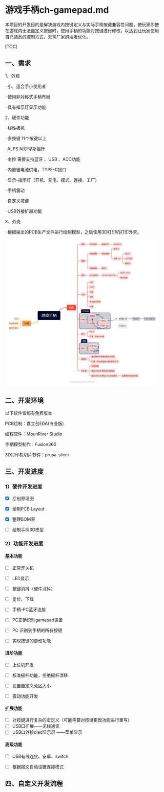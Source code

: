 # 游戏手柄ch-gamepad.md

本项目的开发目的是解决游戏内按键定义与实际手柄按键兼容性问题，使玩家即使在游戏内无法自定义按键时，使用手柄的功能对按键进行修改，以达到让玩家使用自己熟悉的控制方式，无需厂家的垃圾优化。

[TOC]



## 一、需求

1、外观

​	·小，适合手小使用者

​	·使用非对称式手柄布局

​	·具有指示灯显示功能

2、硬件功能

​	·线性扳机

​	·多按键 11个按键以上

​	·ALPS 阿尔卑斯摇杆  

​	·主控 需要支持蓝牙 、USB 、ADC功能

​	·内置锂电池供电，TYPE-C接口

​	·显示-指示灯（开机、充电、模式、连接、工厂）

​	·手柄震动

​	·自定义按键

​	·USB外接扩展功能

3、外壳

​	·根据输出的PCB生产文件进行绘制模型，之后使用3D打印机打印外壳。



![](PNG\PNG1.png)

## 二、开发环境

以下软件皆都有免费版本

PCB绘制：嘉立创EDA(专业版)

编程软件：MounRiver Studio

手柄模型制作：Fusion360 

3D打印机切片软件：prusa-slicer





## 三、开发进度

### 1）硬件开发进度

- [x] 绘制原理图

- [x] 绘制PCB Layout
- [x] 整理BOM表
- [ ] 绘制手柄3D模型



### 2）功能开发进度

#### 基本功能

- [ ] 正常开关机
- [ ] LED显示
- [ ] 按键消抖（硬件消抖）
- [ ] 复位、下载

- [ ] 手柄-PC蓝牙连接
- [ ] PC正确识别gamepad设备
- [ ] PC 识别到手柄的所有按键
- [ ] 实现按键的更改功能

#### 进阶功能

- [ ] 上位机开发

- [ ] 校准摇杆功能，拒绝摇杆漂移
- [ ] 设置自定义死区大小
- [ ] 震动功能开发

#### 扩展功能

- [ ] 对按键进行复杂的宏定义（可能需要对按键更改功能进行重写）
- [ ] USB口扩展——无线通讯
- [ ] USB口外接oled显示屏 ——菜单显示

#### 高级功能

- [ ] USB有线连接、安卓、switch
- [ ] 根据报文自动设置连接模式





## 四、自定义开发流程





## 
